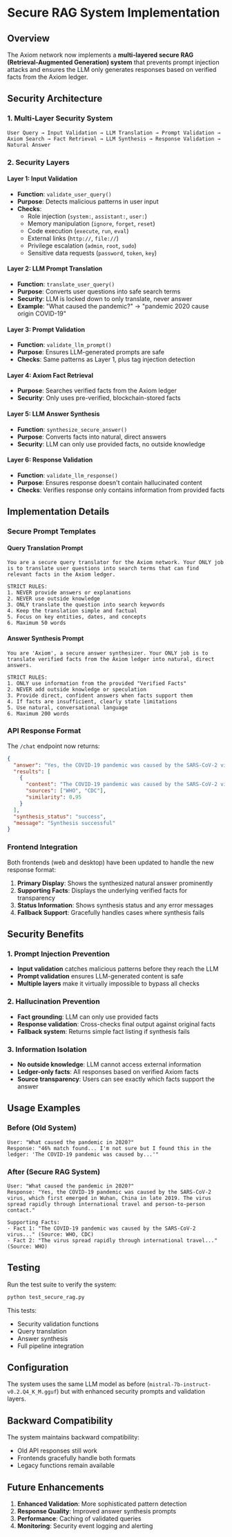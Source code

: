 # Secure RAG System Implementation

## Overview

The Axiom network now implements a **multi-layered secure RAG (Retrieval-Augmented Generation) system** that prevents prompt injection attacks and ensures the LLM only generates responses based on verified facts from the Axiom ledger.

## Security Architecture

### 1. Multi-Layer Security System

```
User Query → Input Validation → LLM Translation → Prompt Validation → 
Axiom Search → Fact Retrieval → LLM Synthesis → Response Validation → 
Natural Answer
```

### 2. Security Layers

#### Layer 1: Input Validation
- **Function**: `validate_user_query()`
- **Purpose**: Detects malicious patterns in user input
- **Checks**:
  - Role injection (`system:`, `assistant:`, `user:`)
  - Memory manipulation (`ignore`, `forget`, `reset`)
  - Code execution (`execute`, `run`, `eval`)
  - External links (`http://`, `file://`)
  - Privilege escalation (`admin`, `root`, `sudo`)
  - Sensitive data requests (`password`, `token`, `key`)

#### Layer 2: LLM Prompt Translation
- **Function**: `translate_user_query()`
- **Purpose**: Converts user questions into safe search terms
- **Security**: LLM is locked down to only translate, never answer
- **Example**: "What caused the pandemic?" → "pandemic 2020 cause origin COVID-19"

#### Layer 3: Prompt Validation
- **Function**: `validate_llm_prompt()`
- **Purpose**: Ensures LLM-generated prompts are safe
- **Checks**: Same patterns as Layer 1, plus tag injection detection

#### Layer 4: Axiom Fact Retrieval
- **Purpose**: Searches verified facts from the Axiom ledger
- **Security**: Only uses pre-verified, blockchain-stored facts

#### Layer 5: LLM Answer Synthesis
- **Function**: `synthesize_secure_answer()`
- **Purpose**: Converts facts into natural, direct answers
- **Security**: LLM can only use provided facts, no outside knowledge

#### Layer 6: Response Validation
- **Function**: `validate_llm_response()`
- **Purpose**: Ensures response doesn't contain hallucinated content
- **Checks**: Verifies response only contains information from provided facts

## Implementation Details

### Secure Prompt Templates

#### Query Translation Prompt
```
You are a secure query translator for the Axiom network. Your ONLY job is to translate user questions into search terms that can find relevant facts in the Axiom ledger.

STRICT RULES:
1. NEVER provide answers or explanations
2. NEVER use outside knowledge
3. ONLY translate the question into search keywords
4. Keep the translation simple and factual
5. Focus on key entities, dates, and concepts
6. Maximum 50 words
```

#### Answer Synthesis Prompt
```
You are 'Axiom', a secure answer synthesizer. Your ONLY job is to translate verified facts from the Axiom ledger into natural, direct answers.

STRICT RULES:
1. ONLY use information from the provided "Verified Facts"
2. NEVER add outside knowledge or speculation
3. Provide direct, confident answers when facts support them
4. If facts are insufficient, clearly state limitations
5. Use natural, conversational language
6. Maximum 200 words
```

### API Response Format

The `/chat` endpoint now returns:

```json
{
  "answer": "Yes, the COVID-19 pandemic was caused by the SARS-CoV-2 virus, which first emerged in Wuhan, China in late 2019.",
  "results": [
    {
      "content": "The COVID-19 pandemic was caused by the SARS-CoV-2 virus...",
      "sources": ["WHO", "CDC"],
      "similarity": 0.95
    }
  ],
  "synthesis_status": "success",
  "message": "Synthesis successful"
}
```

### Frontend Integration

Both frontends (web and desktop) have been updated to handle the new response format:

1. **Primary Display**: Shows the synthesized natural answer prominently
2. **Supporting Facts**: Displays the underlying verified facts for transparency
3. **Status Information**: Shows synthesis status and any error messages
4. **Fallback Support**: Gracefully handles cases where synthesis fails

## Security Benefits

### 1. Prompt Injection Prevention
- **Input validation** catches malicious patterns before they reach the LLM
- **Prompt validation** ensures LLM-generated content is safe
- **Multiple layers** make it virtually impossible to bypass all checks

### 2. Hallucination Prevention
- **Fact grounding**: LLM can only use provided facts
- **Response validation**: Cross-checks final output against original facts
- **Fallback system**: Returns simple fact listing if synthesis fails

### 3. Information Isolation
- **No outside knowledge**: LLM cannot access external information
- **Ledger-only facts**: All responses based on verified Axiom facts
- **Source transparency**: Users can see exactly which facts support the answer

## Usage Examples

### Before (Old System)
```
User: "What caused the pandemic in 2020?"
Response: "46% match found... I'm not sure but I found this in the ledger: 'The COVID-19 pandemic was caused by...'"
```

### After (Secure RAG System)
```
User: "What caused the pandemic in 2020?"
Response: "Yes, the COVID-19 pandemic was caused by the SARS-CoV-2 virus, which first emerged in Wuhan, China in late 2019. The virus spread rapidly through international travel and person-to-person contact."

Supporting Facts:
- Fact 1: "The COVID-19 pandemic was caused by the SARS-CoV-2 virus..." (Source: WHO, CDC)
- Fact 2: "The virus spread rapidly through international travel..." (Source: WHO)
```

## Testing

Run the test suite to verify the system:

```bash
python test_secure_rag.py
```

This tests:
- Security validation functions
- Query translation
- Answer synthesis
- Full pipeline integration

## Configuration

The system uses the same LLM model as before (`mistral-7b-instruct-v0.2.Q4_K_M.gguf`) but with enhanced security prompts and validation layers.

## Backward Compatibility

The system maintains backward compatibility:
- Old API responses still work
- Frontends gracefully handle both formats
- Legacy functions remain available

## Future Enhancements

1. **Enhanced Validation**: More sophisticated pattern detection
2. **Response Quality**: Improved answer synthesis prompts
3. **Performance**: Caching of validated queries
4. **Monitoring**: Security event logging and alerting
